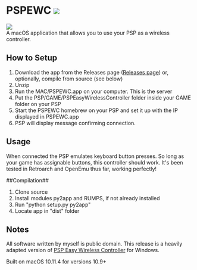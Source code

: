 # PSPEWC ![](https://github.com/jacquesCedric/PSPEWC-mac/blob/master/icon_32x32.png?raw=true)

![](https://github.com/jacquesCedric/PSPEWC-mac/blob/master/pspewc_screen.png?raw=true)  
A macOS application that allows you to use your PSP as a wireless controller.

## How to Setup
1. Download the app from the Releases page ([Releases page](https://github.com/jacquesCedric/PSPEWC-mac/releases)) or, optionally, compile from source (see below)
2. Unzip
4. Run the MAC/PSPEWC.app on your computer. This is the server
5. Put the PSP/GAME/PSPEasyWirelessController folder inside your GAME folder on your PSP
6. Start the PSPEWC homebrew on your PSP and set it up with the IP displayed in PSPEWC.app
7. PSP will display message confirming connection.

## Usage
When connected the PSP emulates keyboard button presses. So long as your game has assignable buttons, this controller should work. It's been tested in Retroarch and OpenEmu thus far, working perfectly!

##Compilation##
1. Clone source
2. Install modules py2app and RUMPS, if not already installed
3. Run "python setup.py py2app"
4. Locate app in "dist" folder

## Notes
All software written by myself is public domain.
This release is a heavily adapted version of [PSP Easy Wireless Controller](https://github.com/atphalix/PSP-Easy-Wireless-Controller) for Windows.

Built on macOS 10.11.4 for versions 10.9+
